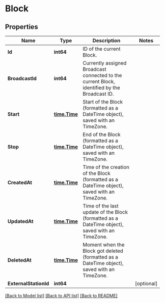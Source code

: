 # Block

## Properties

Name | Type | Description | Notes
------------ | ------------- | ------------- | -------------
**Id** | **int64** | ID of the current Block. | 
**BroadcastId** | **int64** | Currently assigned Broadcast connected to the current Block, identified by the Broadcast ID. | 
**Start** | [**time.Time**](time.Time.md) | Start of the Block (formatted as a DateTime object), saved with an TimeZone. | 
**Stop** | [**time.Time**](time.Time.md) | End of the Block (formatted as a DateTime object), saved with an TimeZone. | 
**CreatedAt** | [**time.Time**](time.Time.md) | Time of the creation of the Block (formatted as a DateTime object), saved with an TimeZone. | 
**UpdatedAt** | [**time.Time**](time.Time.md) | Time of the last update of the Block (formatted as a DateTime object), saved with an TimeZone. | 
**DeletedAt** | [**time.Time**](time.Time.md) | Moment when the Block got deleted (formatted as a DateTime object), saved with an TimeZone. | 
**ExternalStationId** | **int64** |  | [optional] 

[[Back to Model list]](../README.md#documentation-for-models) [[Back to API list]](../README.md#documentation-for-api-endpoints) [[Back to README]](../README.md)


